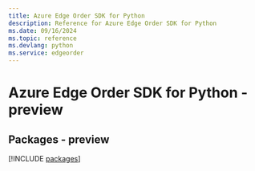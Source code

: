 ```yaml
---
title: Azure Edge Order SDK for Python
description: Reference for Azure Edge Order SDK for Python
ms.date: 09/16/2024
ms.topic: reference
ms.devlang: python
ms.service: edgeorder
---
```

# Azure Edge Order SDK for Python - preview
## Packages - preview
[!INCLUDE [packages](edge-order-index.md)]
